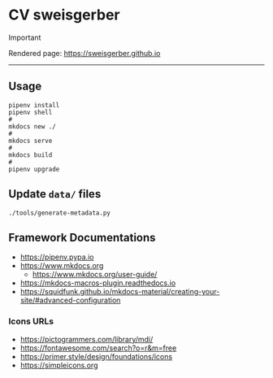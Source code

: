 # CV sweisgerber

> [!IMPORTANT]
> Rendered page: https://sweisgerber.github.io

-----

## Usage

```shell
pipenv install
pipenv shell
#
mkdocs new ./
#
mkdocs serve
#
mkdocs build
#
pipenv upgrade
```

## Update `data/` files

```shell
./tools/generate-metadata.py
```

## Framework Documentations
- https://pipenv.pypa.io
- https://www.mkdocs.org
  - https://www.mkdocs.org/user-guide/
- https://mkdocs-macros-plugin.readthedocs.io
- https://squidfunk.github.io/mkdocs-material/creating-your-site/#advanced-configuration 

### Icons URLs

- https://pictogrammers.com/library/mdi/
- https://fontawesome.com/search?o=r&m=free
- https://primer.style/design/foundations/icons
- https://simpleicons.org

